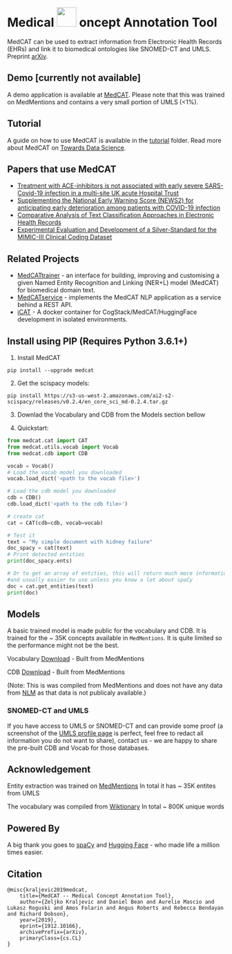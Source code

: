 # Medical  <img src="https://github.com/CogStack/MedCAT/blob/master/media/cat-logo.png" width=45> oncept Annotation Tool

MedCAT can be used to extract information from Electronic Health Records (EHRs) and link it to biomedical ontologies like SNOMED-CT and UMLS. Preprint [arXiv](https://arxiv.org/abs/2010.01165). 

## Demo [currently not available]
A demo application is available at [MedCAT](https://medcat.rosalind.kcl.ac.uk). Please note that this was trained on MedMentions
and contains a very small portion of UMLS (<1%). 

## Tutorial
A guide on how to use MedCAT is available in the [tutorial](https://github.com/CogStack/MedCAT/tree/master/tutorial) folder. Read more about MedCAT on [Towards Data Science](https://towardsdatascience.com/medcat-introduction-analyzing-electronic-health-records-e1c420afa13a).

## Papers that use MedCAT
- [Treatment with ACE-inhibitors is not associated with early severe SARS-Covid-19 infection in a multi-site UK acute Hospital Trust](https://www.researchgate.net/publication/340261837_Treatment_with_ACE-inhibitors_is_not_associated_with_early_severe_SARS-Covid-19_infection_in_a_multi-site_UK_acute_Hospital_Trust)
- [Supplementing the National Early Warning Score (NEWS2) for anticipating early deterioration among patients with COVID-19 infection](https://www.medrxiv.org/content/10.1101/2020.04.24.20078006v1)
- [Comparative Analysis of Text Classification Approaches in Electronic Health Records](https://www.researchgate.net/publication/341396173_Comparative_Analysis_of_Text_Classification_Approaches_in_Electronic_Health_Records)
- [Experimental Evaluation and Development of a Silver-Standard for the MIMIC-III Clinical Coding Dataset](https://arxiv.org/abs/2006.07332)

## Related Projects
- [MedCATtrainer](https://github.com/CogStack/MedCATtrainer/) - an interface for building, improving and customising a given Named Entity Recognition and Linking (NER+L) model (MedCAT) for biomedical domain text.
- [MedCATservice](https://github.com/CogStack/MedCATservice) - implements the MedCAT NLP application as a service behind a REST API.
- [iCAT](https://github.com/CogStack/iCAT) - A docker container for CogStack/MedCAT/HuggingFace development in isolated environments.

## Install using PIP (Requires Python 3.6.1+)
1. Install MedCAT 

`pip install --upgrade medcat`

2. Get the scispacy models:

`pip install https://s3-us-west-2.amazonaws.com/ai2-s2-scispacy/releases/v0.2.4/en_core_sci_md-0.2.4.tar.gz`

3. Downlad the Vocabulary and CDB from the Models section bellow

4. Quickstart:
```python
from medcat.cat import CAT
from medcat.utils.vocab import Vocab
from medcat.cdb import CDB 

vocab = Vocab()
# Load the vocab model you downloaded
vocab.load_dict('<path to the vocab file>')

# Load the cdb model you downloaded
cdb = CDB()
cdb.load_dict('<path to the cdb file>') 

# create cat
cat = CAT(cdb=cdb, vocab=vocab)

# Test it
text = "My simple document with kidney failure"
doc_spacy = cat(text)
# Print detected entities
print(doc_spacy.ents)

# Or to get an array of entities, this will return much more information
#and usually easier to use unless you know a lot about spaCy
doc = cat.get_entities(text)
print(doc)
```


## Models
A basic trained model is made public for the vocabulary and CDB. It is trained for the ~ 35K concepts available in `MedMentions`. It is quite limited
so the performance might not be the best.

Vocabulary [Download](https://s3-eu-west-1.amazonaws.com/zkcl/vocab.dat) - Built from MedMentions

CDB [Download](https://s3-eu-west-1.amazonaws.com/zkcl/cdb-medmen.dat) - Built from MedMentions


(Note: This is was compiled from MedMentions and does not have any data from [NLM](https://www.nlm.nih.gov/research/umls/) as
that data is not publicaly available.)

### SNOMED-CT and UMLS
If you have access to UMLS or SNOMED-CT and can provide some proof (a screenshot of the [UMLS profile page](https://uts.nlm.nih.gov//uts.html#profile) is perfect, feel free to redact all information you do not want to share), contact us - we are happy to share the pre-built CDB and Vocab for those databases. 


## Acknowledgement
Entity extraction was trained on [MedMentions](https://github.com/chanzuckerberg/MedMentions) In total it has ~ 35K entites from UMLS

The vocabulary was compiled from [Wiktionary](https://en.wiktionary.org/wiki/Wiktionary:Main_Page) In total ~ 800K unique words


## Powered By
A big thank you goes to [spaCy](https://spacy.io/) and [Hugging Face](https://huggingface.co/) - who made life a million times easier.


## Citation
```
@misc{kraljevic2019medcat,
    title={MedCAT -- Medical Concept Annotation Tool},
    author={Zeljko Kraljevic and Daniel Bean and Aurelie Mascio and Lukasz Roguski and Amos Folarin and Angus Roberts and Rebecca Bendayan and Richard Dobson},
    year={2019},
    eprint={1912.10166},
    archivePrefix={arXiv},
    primaryClass={cs.CL}
}
```
